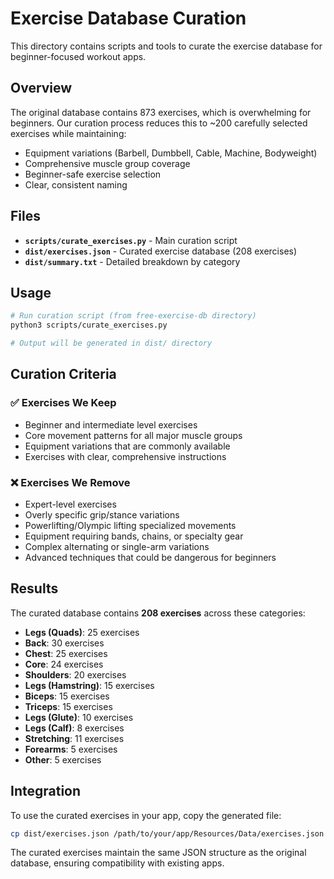 # Exercise Database Curation

This directory contains scripts and tools to curate the exercise database for beginner-focused workout apps.

## Overview

The original database contains 873 exercises, which is overwhelming for beginners. Our curation process reduces this to ~200 carefully selected exercises while maintaining:

- Equipment variations (Barbell, Dumbbell, Cable, Machine, Bodyweight)
- Comprehensive muscle group coverage
- Beginner-safe exercise selection
- Clear, consistent naming

## Files

- **`scripts/curate_exercises.py`** - Main curation script
- **`dist/exercises.json`** - Curated exercise database (208 exercises)
- **`dist/summary.txt`** - Detailed breakdown by category

## Usage

```bash
# Run curation script (from free-exercise-db directory)
python3 scripts/curate_exercises.py

# Output will be generated in dist/ directory
```

## Curation Criteria

### ✅ Exercises We Keep
- Beginner and intermediate level exercises
- Core movement patterns for all major muscle groups
- Equipment variations that are commonly available
- Exercises with clear, comprehensive instructions

### ❌ Exercises We Remove
- Expert-level exercises
- Overly specific grip/stance variations
- Powerlifting/Olympic lifting specialized movements  
- Equipment requiring bands, chains, or specialty gear
- Complex alternating or single-arm variations
- Advanced techniques that could be dangerous for beginners

## Results

The curated database contains **208 exercises** across these categories:

- **Legs (Quads)**: 25 exercises
- **Back**: 30 exercises  
- **Chest**: 25 exercises
- **Core**: 24 exercises
- **Shoulders**: 20 exercises
- **Legs (Hamstring)**: 15 exercises
- **Biceps**: 15 exercises
- **Triceps**: 15 exercises
- **Legs (Glute)**: 10 exercises
- **Legs (Calf)**: 8 exercises
- **Stretching**: 11 exercises
- **Forearms**: 5 exercises
- **Other**: 5 exercises

## Integration

To use the curated exercises in your app, copy the generated file:

```bash
cp dist/exercises.json /path/to/your/app/Resources/Data/exercises.json
```

The curated exercises maintain the same JSON structure as the original database, ensuring compatibility with existing apps.